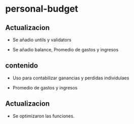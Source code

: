 # personal-budget

## Actualizacion

* Se añadio untils y validators

* Se añadio balance, Promedio de gastos y ingresos  

## contenido

* Uso para contabilizar ganancias y perdidas individulaes

* Promedio de gastos y ingresos

## Actualizacion

* Se optimizaron las funciones.
